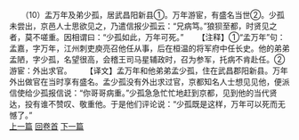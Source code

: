 　　（10）盂万年及弟少孤，居武昌阳新县①。万年游宦，有盛名当世②。少孤未尝出，京邑人士思欲见之，乃遣信报少孤云：“兄病笃。”狼狈至都，时贤见之者，莫不嗟重。因相谓曰：“少孤如此，万年可死。”
　　【注释】①“孟万年”句：孟嘉，字万年，江州刺吏庾亮召他任从事，后在桓温的将军府中任长史。他的弟弟孟陋，字少孤，名望很高，会稽王司马星辅政时，召为参军，托病不肯赴任。②游宦：外出求官。
　　【译文】孟万年和他弟弟孟少孤，住在武昌郡阳新县。万年外出做官在当时享有盛名。孟少孤没有外出求过官，京都知名人士想见见他，便派信使给少孤报信说：“你哥哥病重。”少孤急急忙忙地赶到京都，见到他的当代贤达，投有谁不赞叹、敬重他。于是他们评论说：“少孤既是这样，万年可以死而无憾了。”
<br>[上一篇](18_09) [回卷首](18_00) [下一篇](18_11)
